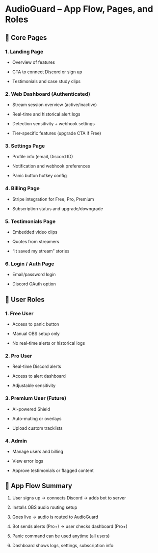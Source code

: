 # **AudioGuard – App Flow, Pages, and Roles**

## **📄 Core Pages**

### **1\. Landing Page**

* Overview of features

* CTA to connect Discord or sign up

* Testimonials and case study clips

### **2\. Web Dashboard (Authenticated)**

* Stream session overview (active/inactive)

* Real-time and historical alert logs

* Detection sensitivity \+ webhook settings

* Tier-specific features (upgrade CTA if Free)

### **3\. Settings Page**

* Profile info (email, Discord ID)

* Notification and webhook preferences

* Panic button hotkey config

### **4\. Billing Page**

* Stripe integration for Free, Pro, Premium

* Subscription status and upgrade/downgrade

### **5\. Testimonials Page**

* Embedded video clips

* Quotes from streamers

* “It saved my stream” stories

### **6\. Login / Auth Page**

* Email/password login

* Discord OAuth option

## **👤 User Roles**

### **1\. Free User**

* Access to panic button

* Manual OBS setup only

* No real-time alerts or historical logs

### **2\. Pro User**

* Real-time Discord alerts

* Access to alert dashboard

* Adjustable sensitivity

### **3\. Premium User (Future)**

* AI-powered Shield

* Auto-muting or overlays

* Upload custom tracklists

### **4\. Admin**

* Manage users and billing

* View error logs

* Approve testimonials or flagged content

## **🔄 App Flow Summary**

1. User signs up → connects Discord → adds bot to server

2. Installs OBS audio routing setup

3. Goes live → audio is routed to AudioGuard

4. Bot sends alerts (Pro+) → user checks dashboard (Pro+)

5. Panic command can be used anytime (all users)

6. Dashboard shows logs, settings, subscription info

